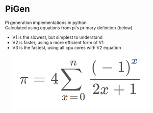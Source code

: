 # PiGen
Pi generation implementations in python  
Calculated using equations from pi's primary definition (below)  
* V1 is the slowest, but simplest to understand
* V2 is faster, using a more efficient form of V1
* V3 is the fastest, using all cpu cores with V2 equation
![Primary definition](https://raw.githubusercontent.com/ThatAquarel/PiGen/main/def.PNG)
